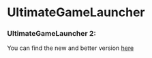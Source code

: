 # UltimateGameLauncher
### UltimateGameLauncher 2:
You can find the new and better version [here](https://github.com/BubbleEgg/UltimateGameLauncher-2)